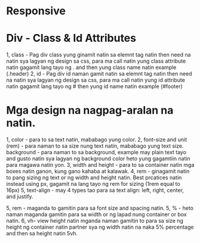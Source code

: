 # Responsive 
<!--
html {
  font-size: 100%; /* 1rem = 16px */
}

body {
  font-family: sans-serif;
  font-size: 1rem;       /* 16px */
  line-height: 1.6;
  margin: 0;
  padding: 1rem;
}

h1 { font-size: 2rem; }    /* 32px */

.box {
  width: 3.125rem;     /* 50px */
  height: 3.125rem;
  background: lightgray;
-->
# Div - Class & Id Attributes

1, class - Pag div class yung ginamit natin sa elemnt tag natin then need na natin sya lagyan ng design sa css, para ma call natin yung class attribute natin gagamit lang tayo ng . and then yung class name natin example (.header)
2, id - Pag div id naman gamit natin sa elemnt tag natin then need na natin sya lagyan ng design sa css, para ma call natin yung id attribute natin gagamit lang tayo ng # then yung id name natin example (#footer)


# Mga design na nagpag-aralan na natin.

1, color - para to sa text natin, mababago yung color.
2, font-size and unit (rem) - para naman to sa size nung text natin, mababago yung text size.
background - para naman to sa background, example may plain text tayo and gusto natin sya lagyan ng background color heto yung gagamtiin natin para magawa natin yon.
3, width and height - para to sa container natin mga boxes natin ganon, kung gano kahaba at kalawak.
4, rem - ginagamit natin to pang sizing ng text or ng width and height natin. Best prcatices natin instead using px, gagamit na lang tayo ng rem for sizing (1rem equal to 16px)
5, text-align - may 4 types tao para sa text align: left, right, center, and justify.



5, rem - maganda to gamitin para sa font size and spacing natin.
5, % - heto naman maganda gamitin para sa width or ng lapad nung container or box natin.
6, vh- view height natin mganda naman gamitin to para sa size ng height ng container natin partner sya ng width natin na naka 5% percentage and then sa height natin 5vh.
